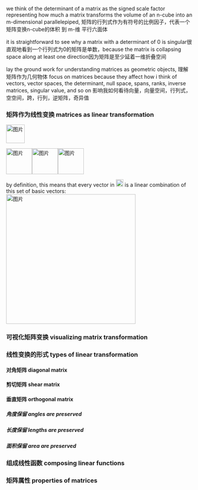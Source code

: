 we think of the determinant of a matrix as the signed scale factor representing how much a matrix transforms the volume of an n-cube into an m-dimensional parallelepiped, 矩阵的行列式作为有符号的比例因子，代表一个矩阵变换n-cube的体积 到 m-维 平行六面体

it is straightforward to see why a matrix with a determinant of 0 is singular很直观地看到一个行列式为0的矩阵是单数，because the matrix is collapsing space along at least one direction因为矩阵是至少延着一维折叠空间

lay the ground work for understanding matrices as geometric objects, 理解矩阵作为几何物体 focus on matrices because they affect how i think of vectors, vector spaces, the determinant, null space, spans, ranks, inverse matrices, singular value, and so on 影响我如何看待向量，向量空间，行列式，空空间，跨，行列，逆矩阵，奇异值

### 矩阵作为线性变换 matrices as linear transformation
<img width="50" alt="图片" src="https://user-images.githubusercontent.com/31954987/228867057-7109c5ee-43f8-407d-9eca-5d4515ba0bc8.png">

<img width="70" alt="图片" src="https://user-images.githubusercontent.com/31954987/228890697-bd971dee-1d4d-4f01-bc23-0f36c640ed8c.png"><img width="70" alt="图片" src="https://user-images.githubusercontent.com/31954987/228890905-eb024301-f863-4be9-88b5-75daa51faca2.png"><img width="70" alt="图片" src="https://user-images.githubusercontent.com/31954987/228891277-9622b11f-b4fc-4e9b-bbaf-821fc6d9b895.png">

by definition, this means that every vector in <img width="20" alt="图片" src="https://user-images.githubusercontent.com/31954987/228891694-278616c7-d809-46a2-85bb-ffcc0f94262e.png"> is a linear combination of this set of basic vectors:
<img width="350" alt="图片" src="https://user-images.githubusercontent.com/31954987/228892627-7f4dc946-4aa0-4b2e-9229-444f0a08025c.png">



### 可视化矩阵变换 visualizing matrix transformation
### 线性变换的形式 types of linear transformation
#### 对角矩阵 diagonal matrix
#### 剪切矩阵 shear matrix
#### 垂直矩阵 orthogonal matrix
##### 角度保留 angles are preserved
##### 长度保留 lengths are preserved
##### 面积保留 area are preserved 
### 组成线性函数 composing linear functions
### 矩阵属性 properties of matrices
#### 
